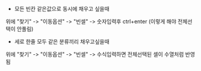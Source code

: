 * 모든 빈칸 같은값으로 동시에 채우고 싶을때

위에 "찾기" -> "이동옵션" -> "빈셀" -> 숫자입력후 ctrl+enter (이렇게 해야 전체선택이 안풀림)


* 세로 한줄 모두 같은 분류끼리 채우고싶을때

위에 "찾기" -> "이동옵션" -> "빈셀" -> 수식입력하면 전체선택된 셀이 수열처럼 반영됨 